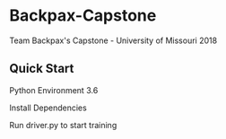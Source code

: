 # Backpax-Capstone
Team Backpax's Capstone - University of Missouri 2018

## Quick Start
Python Environment 3.6

Install Dependencies

Run driver.py to start training
